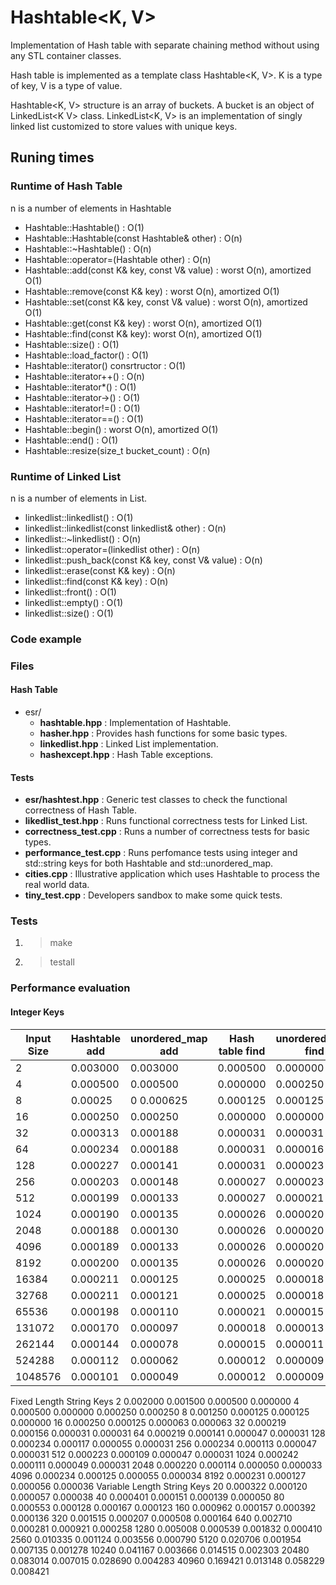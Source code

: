 # Hashtable<K, V> 
Implementation of Hash table with separate chaining method without using
any STL container classes.

Hash table is implemented as a template class Hashtable&lt;K, V>. K is a type of key,
V is a type of value.

Hashtable&lt;K, V> structure is an array of buckets. A bucket is an object of
LinkedList&lt;K V> class. LinkedList&lt;K, V> is an implementation of singly linked
list customized to store values with unique keys.

## Runing times

### Runtime of Hash Table
n is a number of elements in Hashtable
* Hashtable::Hashtable() : O(1)
* Hashtable::Hashtable(const Hashtable& other) : O(n)
* Hashtable::~Hashtable() : O(n)
* Hashtable::operator=(Hashtable other) : O(n)
* Hashtable::add(const K& key, const V& value) : worst O(n), amortized O(1)
* Hashtable::remove(const K& key) : worst O(n), amortized O(1)
* Hashtable::set(const K& key, const V& value) : worst O(n), amortized O(1)
* Hashtable::get(const K& key) : worst O(n), amortized O(1)
* Hashtable::find(const K& key): worst O(n), amortized O(1)
* Hashtable::size() : O(1)
* Hashtable::load_factor() : O(1)
* Hashtable::iterator() consrtructor : O(1)
* Hashtable::iterator++() : O(n)
* Hashtable::iterator*() : O(1)
* Hashtable::iterator->() : O(1)
* Hashtable::iterator!=() : O(1)
* Hashtable::iterator==() : O(1)
* Hashtable::begin() : worst O(n), amortized O(1)
* Hashtable::end() : O(1)
* Hashtable::resize(size_t bucket_count) : O(n)

### Runtime of Linked List
n is a number of elements in List.
* linkedlist::linkedlist() : O(1)
* linkedlist::linkedlist(const linkedlist& other) : O(n)
* linkedlist::~linkedlist() : O(n)
* linkedlist::operator=(linkedlist other) : O(n)
* linkedlist::push_back(const K& key, const V& value) : O(n)
* linkedlist::erase(const K& key) : O(n)
* linkedlist::find(const K& key) : O(n)
* linkedlist::front() : O(1)
* linkedlist::empty() : O(1)
* linkedlist::size() : O(1)

### Code example

### Files
#### Hash Table
* esr/
  * __hashtable.hpp__ : Implementation of Hashtable.
  * __hasher.hpp__ : Provides hash functions for some basic types.
  * __linkedlist.hpp__ : Linked List implementation.
  * __hashexcept.hpp__ : Hash Table exceptions.

#### Tests
* __esr/hashtest.hpp__ : Generic test classes to check the functional correctness of Hash Table.
* __likedlist_test.hpp__ : Runs functional correctness tests for Linked List.
* __correctness_test.cpp__ : Runs a number of correctness tests for basic types.
* __performance_test.cpp__ : Runs perfomance tests using integer and std::string keys for both Hashtable and std::unordered_map.
* __cities.cpp__ : Illustrative application which uses Hashtable to process the real world data.
* __tiny_test.cpp__ : Developers sandbox to make some quick tests.

### Tests
1. > make
2. > testall

### Performance evaluation
#### Integer Keys
| Input Size | Hashtable add | unordered_map add | Hash table find | unordered_map find |
| ---------- | ------------- | ----------------- | --------------- | ------------------ |
|  2	     | 0.003000	     | 0.003000		 |  0.000500	   |  0.000000	       	| 
|  4 	     | 0.000500	     | 0.000500		 |  0.000000	   |  0.000250 		|
|  8	     | 0.00025	     | 0 0.000625 	 |  0.000125 	   |  0.000125 		|
|  16	     | 0.000250      | 0.000250 	 |  0.000000 	   |  0.000000 		|
|  32	     | 0.000313      | 0.000188 	 |  0.000031 	   |  0.000031 		|
|  64	     | 0.000234      | 0.000188 	 |  0.000031 	   |  0.000016 		|
|  128	     | 0.000227      | 0.000141 	 |  0.000031 	   |  0.000023 		|
|  256	     | 0.000203      | 0.000148 	 |  0.000027 	   |  0.000023 		|
|  512	     | 0.000199      | 0.000133 	 |  0.000027 	   |  0.000021 		|
|  1024	     | 0.000190      | 0.000135 	 |  0.000026 	   |  0.000020 		|
|  2048	     | 0.000188      | 0.000130 	 |  0.000026 	   |  0.000020 		|
|  4096      | 0.000189      | 0.000133 	 |  0.000026 	   |  0.000020 		|
|  8192	     | 0.000200      | 0.000135 	 |  0.000026 	   |  0.000020 		|
|  16384     | 0.000211      | 0.000125 	 |  0.000025 	   |  0.000018 		|
|  32768     | 0.000211      | 0.000121 	 |  0.000025 	   |  0.000018 		|
|  65536     | 0.000198      | 0.000110 	 |  0.000021 	   |  0.000015 		|
|  131072    | 0.000170      | 0.000097 	 |  0.000018 	   |  0.000013 		|
|  262144    | 0.000144      | 0.000078 	 |  0.000015 	   |  0.000011 		|
|  524288    | 0.000112      | 0.000062 	 |  0.000012 	   |  0.000009 		|
|  1048576   | 0.000101      | 0.000049 	 |  0.000012 	   |  0.000009 		|



Fixed Length String Keys
2 0.002000 0.001500 0.000500 0.000000 
4 0.000500 0.000000 0.000250 0.000250 
8 0.001250 0.000125 0.000125 0.000000 
16 0.000250 0.000125 0.000063 0.000063 
32 0.000219 0.000156 0.000031 0.000031 
64 0.000219 0.000141 0.000047 0.000031 
128 0.000234 0.000117 0.000055 0.000031 
256 0.000234 0.000113 0.000047 0.000031 
512 0.000223 0.000109 0.000047 0.000031 
1024 0.000242 0.000111 0.000049 0.000031 
2048 0.000220 0.000114 0.000050 0.000033 
4096 0.000234 0.000125 0.000055 0.000034 
8192 0.000231 0.000127 0.000056 0.000036 
Variable Length String Keys
20 0.000322 0.000120 0.000057 0.000038 
40 0.000401 0.000151 0.000139 0.000050 
80 0.000553 0.000128 0.000167 0.000123 
160 0.000962 0.000157 0.000392 0.000136 
320 0.001515 0.000207 0.000508 0.000164 
640 0.002710 0.000281 0.000921 0.000258 
1280 0.005008 0.000539 0.001832 0.000410 
2560 0.010335 0.001124 0.003556 0.000790 
5120 0.020706 0.001954 0.007135 0.001278 
10240 0.041167 0.003666 0.014515 0.002303 
20480 0.083014 0.007015 0.028690 0.004283 
40960 0.169421 0.013148 0.058229 0.008421 
